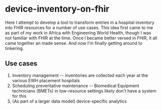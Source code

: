 # device-inventory-on-fhir

Here I attempt to develop a tool to transform entries in a hospital inventory into FHIR resources for a number of use cases. This idea first came to me as part of my work in Africa with Engineering World Health, though I was not familiar with FHIR at the time. Once I became better versed in FHIR, it all came together an made sense. And now I'm finally getting around to tinkering.

## Use cases
 1. Inventory management -- inventories are collected each year at the various EWH placement hospitals
 2. Scheduling preventative maintenance -- Biomedical Equipment technicians (BMETs) in low-resource settings likely don't have a system for this
 3. (As part of a larger data model) device-specific analytics
